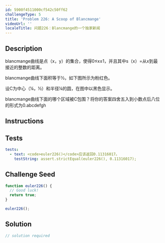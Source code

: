 ```yaml
---
id: 5900f4511000cf542c50ff62
challengeType: 5
title: 'Problem 226: A Scoop of Blancmange'
videoUrl: ''
localeTitle: 问题226：Blancmange的一个独家新闻
---
```


## Description
<section id="description"> blancmange曲线是点（x，y）的集合，使得0≤x≤1，并且其中s（x）=从x到最接近的整数的距离。 <p> blancmange曲线下面积等于½，如下图所示为粉红色。 </p><p>设C为中心（¼，½）和半径¼的圆，在图中以黑色显示。 </p><p> blancmange曲线下面的哪个区域被C包围？将你的答案四舍五入到小数点后八位的形式为0.abcdefgh </p></section>

## Instructions
<section id="instructions">
</section>

## Tests
<section id='tests'>

```yml
tests:
  - text: <code>euler226()</code>应该返回0.11316017。
    testString: assert.strictEqual(euler226(), 0.11316017);

```

</section>

## Challenge Seed
<section id='challengeSeed'>

<div id='js-seed'>

```js
function euler226() {
  // Good luck!
  return true;
}

euler226();

```

</div>



</section>

## Solution
<section id='solution'>

```js
// solution required
```
</section>
